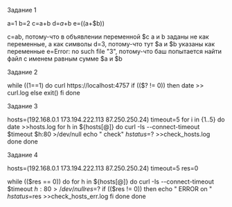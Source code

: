 Задание 1

a=1
b=2
c=a+b
d=$a+$b
e=$(($a+$b))

c=ab, потому-что в объявлении переменной $c a и b заданы не как переменные, а как символы
d=3, потому-что тут $a и $b указаны как переменные
e=Error: no such file "3", потому-что баш попытается найти файл с именем равным сумме $a и $b

Задание 2

while ((1==1)
do
	curl https://localhost:4757
	if (($? != 0))
	then
		date >> curl.log
	else
        exit()
    fi
done

Задание 3

hosts=(192.168.0.1 173.194.222.113 87.250.250.24)
timeout=5
for i in {1..5}
do
date >>hosts.log
    for h in ${hosts[@]}
    do
	curl -Is --connect-timeout $timeout $h:80 >/dev/null
        echo "    check" $h status=$? >>check_hosts.log
    done
done

Задание 4

hosts=(192.168.0.1 173.194.222.113 87.250.250.24)
timeout=5
res=0

while (($res == 0))
do
    for h in ${hosts[@]}
    do
	curl -Is --connect-timeout $timeout $h:80 >/dev/null
	res=$?
	if (($res != 0))
	then
	    echo "    ERROR on " $h status=$res >>check_hosts_err.log
	fi
    done
done